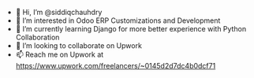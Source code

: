 - 👋 Hi, I’m @siddiqchauhdry
- 👀 I’m interested in Odoo ERP Customizations and Development
- 🌱 I’m currently learning Django for more better experience with Python Collaboration
- 💞️ I’m looking to collaborate on Upwork
- 📫 Reach me on Upwork at https://www.upwork.com/freelancers/~0145d2d7dc4b0dcf71

<!---
siddiqchauhdry/siddiqchauhdry is a ✨ special ✨ repository because its `README.md` (this file) appears on your GitHub profile.
You can click the Preview link to take a look at your changes.
--->
